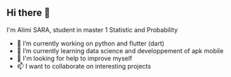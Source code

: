 ## Hi there 👋
I'm Alimi SARA, student in master 1 Statistic and Probability


- 🔭 I’m currently working on python and flutter (dart)
- 🌱 I’m currently learning data science and developpement of apk mobile
- 🤔 I'm looking for help to improve myself
- 📫 I want to collaborate on interesting projects
